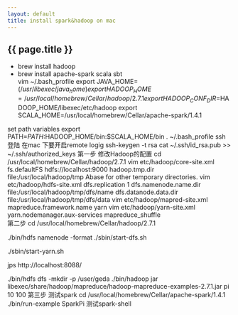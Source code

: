 ```yaml
---
layout: default
title: install spark&hadoop on mac 
---
```


## {{ page.title }}
* brew install hadoop<br/>
* brew install apache-spark scala sbt<br/>
vim ~/.bash_profile
export JAVA_HOME=$(/usr/libexec/java_home)
export HADOOP_HOME=/usr/local/homebrew/Cellar/hadoop/2.7.1
export HADOOP_CONF_DIR=$HADOOP_HOME/libexec/etc/hadoop
export SCALA_HOME=/usr/local/homebrew/Cellar/apache-spark/1.4.1

 set path variables
export PATH=$PATH:$HADOOP_HOME/bin:$SCALA_HOME/bin
. ~/.bash_profile
ssh 登陆
在mac 下要开启remote logig
ssh-keygen -t rsa cat ~/.ssh/id_rsa.pub >> ~/.ssh/authorized_keys 
第一步 修改Hadoop的配置
cd  /usr/local/homebrew/Cellar/hadoop/2.7.1
vim etc/hadoop/core-site.xml
<property>
    <name>fs.defaultFS</name>
    <value>hdfs://localhost:9000</value>
  </property>
 <property>
        <name>hadoop.tmp.dir</name>
        <value>file:/usr/local/hadoop/tmp</value>
        <description>Abase for other temporary directories.</description>
    </property>
vim etc/hadoop/hdfs-site.xml
<property>
    <name>dfs.replication</name>
    <value>1</value>
  </property>
<property>
        <name>dfs.namenode.name.dir</name>
        <value>file:/usr/local/hadoop/tmp/dfs/name</value>
    </property>
    <property>
        <name>dfs.datanode.data.dir</name>
        <value>file:/usr/local/hadoop/tmp/dfs/data</value>
    </property>
vim etc/hadoop/mapred-site.xml
<property>
    <name>mapreduce.framework.name</name>
    <value>yarn</value>
  </property>
vim etc/hadoop/yarn-site.xml
     <property>
          <name>yarn.nodemanager.aux-services</name>
              <value>mapreduce_shuffle</value>
             </property>    
第二步 
cd /usr/local/homebrew/Cellar/hadoop/2.7.1 

./bin/hdfs namenode -format
./sbin/start-dfs.sh

./sbin/start-yarn.sh

jps
http://localhost:8088/

./bin/hdfs dfs -mkdir -p /user/geda
./bin/hadoop jar libexec/share/hadoop/mapreduce/hadoop-mapreduce-examples-2.7.1.jar pi 10 100 
第三步 测试spark
cd /usr/local/homebrew/Cellar/apache-spark/1.4.1
./bin/run-example SparkPi
测试spark-shell
